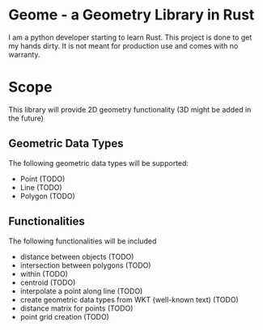 # Geome - a Geometry Library in Rust
I am a python developer starting to learn Rust. This project is done to get my hands dirty. It is not meant for production use and comes with no warranty.

# Scope
This library will provide 2D geometry functionality (3D might be added in the future) 

## Geometric Data Types
The following geometric data types will be supported:
- Point (TODO)
- Line (TODO)
- Polygon (TODO)

## Functionalities
The following functionalities will be included 
- distance between objects (TODO)
- intersection between polygons (TODO)
- within (TODO)
- centroid (TODO)
- interpolate a point along line (TODO)
- create geometric data types from WKT (well-known text) (TODO)
- distance matrix for points (TODO)
- point grid creation (TODO)
